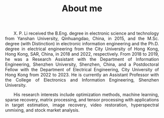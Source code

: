 ﻿---
permalink: /
title: "About me"
excerpt: "About me"
author_profile: true
redirect_from: 
  - /about/
  - /about.html
---

 <head>
   <style>
      p {
        text-align: justify;
        hyphens: auto;
        text-indent: 2em; 
      }
   </style>
</head>
  
<body>
<p>
X. P. Li received the B.Eng. degree in electronic science and technology from Yanshan University, Qinhuangdao, China, in 2015, and the M.Sc. degree (with Distinction) in electronic information engineering and the Ph.D. degree in electrical engineering from the City University of Hong Kong, Hong Kong, SAR, China, in 2018 and 2022, respectively.  From 2018 to 2019, he was a Research Assistant with the Department of Information Engineering, Shenzhen University, Shenzhen, China, and a Postdoctoral Fellow with the Department of Electrical Engineering, City University of Hong Kong from 2022 to 2023. He is currently an Assistant Professor with the College of Electronics and Information Engineering, Shenzhen University.
</p>

<p>
His research interests include optimization methods, machine learning, sparse recovery, matrix processing, and tensor processing with applications in target estimation, image recovery, video restoration, hyperspectral unmixing, and stock market analysis.
</p>
</body>







